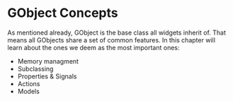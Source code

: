 # GObject Concepts

As mentioned already, GObject is the base class all widgets inherit of.
That means all GObjects share a set of common features.
In this chapter will learn about the ones we deem as the most important ones:
- Memory managment
- Subclassing
- Properties & Signals
- Actions
- Models

